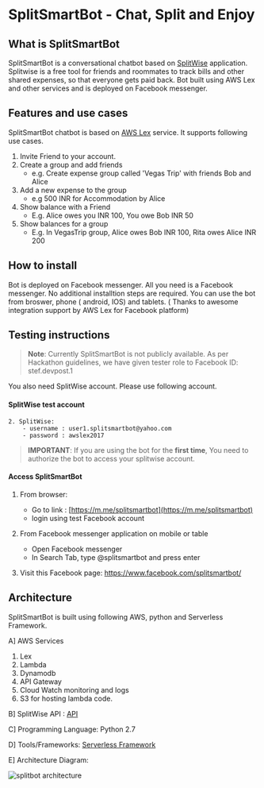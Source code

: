 # SplitSmartBot - Chat, Split and Enjoy

## What is SplitSmartBot
SplitSmartBot is a conversational chatbot based on [SplitWise](https://www.splitwise.com/) application. Splitwise is a free tool for friends and roommates to track bills and other shared expenses, so that everyone gets paid back. Bot built using AWS Lex and other services and is deployed on Facebook messenger.

## Features and use cases
SplitSmartBot chatbot is based on [AWS Lex](https://aws.amazon.com/lex) service. It supports following use cases.

1. Invite Friend to your account.
2. Create a group and add friends
    - e.g. Create expense group called 'Vegas Trip' with friends Bob and Alice
3. Add a new expense to the  group
    - e.g 500 INR for Accommodation by Alice
4. Show balance with a Friend
    - E.g. Alice owes you INR 100,  You owe Bob INR 50
5. Show balances for a group
    - E.g. In VegasTrip group,  Alice owes Bob INR 100, Rita owes Alice INR 200


## How to install

Bot is deployed on Facebook messenger. All you need is a Facebook messenger. No additional installtion steps are required.
You can use the bot from broswer, phone ( android, IOS) and tablets. ( Thanks to awesome integration support by AWS Lex for Facebook platform)

## Testing instructions

> **Note**: Currently SplitSmartBot is not publicly available. As per Hackathon guidelines, we have given tester role to Facebook ID: stef.devpost.1

You also need SplitWise account. Please use following account. 

#### SplitWise test account
```
2. SplitWise: 
    - username : user1.splitsmartbot@yahoo.com
    - password : awslex2017
```

> **IMPORTANT**:  If you are using the bot for the **first time**, You need to authorize the bot to access your splitwise account.

#### Access SplitSmartBot

1. From browser:
    - Go to link : [https://m.me/splitsmartbot](https://m.me/splitsmartbot)
    - login using test Facebook account

2. From Facebook messenger application on mobile or table
    - Open Facebook messenger
    - In Search Tab,  type @splitsmartbot and press enter

3. Visit this Facebook page:  https://www.facebook.com/splitsmartbot/  


## Architecture

SplitSmartBot is built using following AWS, python and Serverless Framework.

A] AWS Services
   1. Lex
   2. Lambda
   3. Dynamodb
   4. API Gateway
   5. Cloud Watch monitoring and logs
   6. S3 for hosting lambda code.

B] SplitWise API : [API](http://dev.splitwise.com/)     

C] Programming Language:  Python 2.7

D] Tools/Frameworks: [Serverless Framework](https://serverless.com/)

E] Architecture Diagram:

![splitbot architecture](https://s3.amazonaws.com/splitsmartbot-2017/splitsmart-diag.png)
